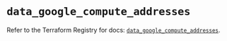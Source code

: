 # `data_google_compute_addresses`

Refer to the Terraform Registry for docs: [`data_google_compute_addresses`](https://registry.terraform.io/providers/hashicorp/google/5.38.0/docs/data-sources/compute_addresses).
